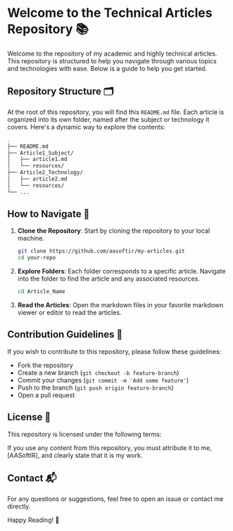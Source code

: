 # Welcome to the Technical Articles Repository 📚

Welcome to the repository of my academic and highly technical articles. This repository is structured to help you navigate through various topics and technologies with ease. Below is a guide to help you get started.

## Repository Structure 🗂️

At the root of this repository, you will find this `README.md` file. Each article is organized into its own folder, named after the subject or technology it covers. Here's a dynamic way to explore the contents:

```bash
.
├── README.md
├── Article1_Subject/
│   ├── article1.md
│   └── resources/
├── Article2_Technology/
│   ├── article2.md
│   └── resources/
└── ...
```

## How to Navigate 🧭

1. **Clone the Repository**: Start by cloning the repository to your local machine.

   ```bash
   git clone https://github.com/aasoftir/my-articles.git
   cd your-repo
   ```

2. **Explore Folders**: Each folder corresponds to a specific article. Navigate into the folder to find the article and any associated resources.

   ```bash
   cd Article_Name
   ```

3. **Read the Articles**: Open the markdown files in your favorite markdown viewer or editor to read the articles.

## Contribution Guidelines 🤝

If you wish to contribute to this repository, please follow these guidelines:

- Fork the repository
- Create a new branch (`git checkout -b feature-branch`)
- Commit your changes (`git commit -m 'Add some feature'`)
- Push to the branch (`git push origin feature-branch`)
- Open a pull request

## License 📜

This repository is licensed under the following terms:

If you use any content from this repository, you must attribute it to me, [AASoftIR], and clearly state that it is my work.

## Contact 📬

For any questions or suggestions, feel free to open an issue or contact me directly.

Happy Reading! 📖
